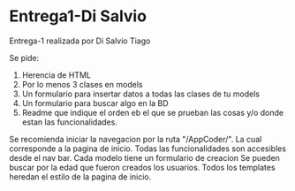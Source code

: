 # Entrega1-Di Salvio

Entrega-1 realizada por Di Salvio Tiago

Se pide:
1. Herencia de HTML
2. Por lo menos 3 clases en models
3. Un formulario para insertar datos a todas las clases de tu models
4. Un formulario para buscar algo en la BD
5. Readme que indique el orden eb el que se prueban las cosas y/o donde estan las funcionalidades.

Se recomienda iniciar la navegacion por la ruta "/AppCoder/". La cual corresponde a la pagina de inicio. 
Todas las funcionalidades son accesibles desde el nav bar. 
Cada modelo tiene un formulario de creacion 
Se pueden buscar por la edad que fueron creados los usuarios. 
Todos los templates heredan el estilo de la pagina de inicio.
